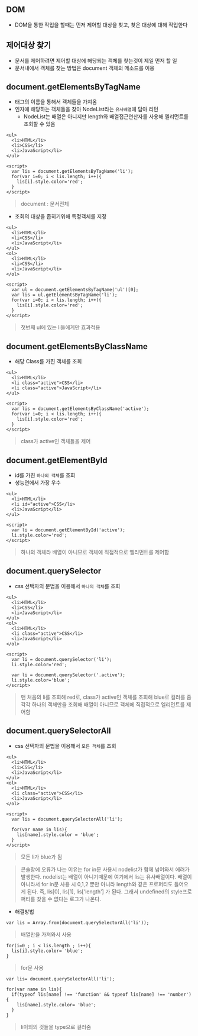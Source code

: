 ## DOM
- DOM을 통한 작업을 할때는 먼저 제어할 대상을 찾고, 찾은 대상에 대해 작업한다


## 제어대상 찾기
- 문서를 제어하려면 제어할 대상에 해당되는 객체를 찾는것이 제일 먼저 할 일
- 문서내에서 객체를 찾는 방법은 document 객체의 메소드를 이용


## document.getElementsByTagName
- 태그의 이름을 통해서 객체들을 가져옴
- 인자에 해당하는 객체들을 찾아 NodeList라는 `유사배열`에 담아 리턴
  - NodeList는 배열은 아니지만 length와 배열접근연산자를 사용해 엘리먼트를 조회할 수 있음
```
<ul>
  <li>HTML</li>
  <li>CSS</li>
  <li>JavaScript</li>
</ul>

<script>
  var lis = document.getElementsByTagName('li');
  for(var i=0; i < lis.length; i++){
    lis[i].style.color='red';   
  }
</script>
```
> document : 문서전체

- 조회의 대상을 좁히기위해 특정객체를 지정
```
<ul>
  <li>HTML</li>
  <li>CSS</li>
  <li>JavaScript</li>
</ul>
<ol>
  <li>HTML</li>
  <li>CSS</li>
  <li>JavaScript</li>
</ol>

<script>
  var ul = document.getElementsByTagName('ul')[0];
  var lis = ul.getElementsByTagName('li');
  for(var i=0; i < lis.length; i++){
    lis[i].style.color='red';   
  }
</script>
```
> 첫번째 ul에 있는 li들에게만 효과적용


## document.getElementsByClassName
- 해당 Class를 가진 객체를 조회
```
<ul>
  <li>HTML</li>
  <li class="active">CSS</li>
  <li class="active">JavaScript</li>
</ul>

<script>
  var lis = document.getElementsByClassName('active');
  for(var i=0; i < lis.length; i++){
    lis[i].style.color='red';   
  }
</script>
```
> class가 active인 객체들을 제어


## document.getElementById
- id를 가진 `하나의 객체`를 조회
- 성능면에서 가장 우수
```
<ul>
  <li>HTML</li>
  <li id="active">CSS</li>
  <li>JavaScript</li>
</ul>

<script>
  var li = document.getElementById('active');
  li.style.color='red';
</script>
```
> 하나의 객체라 배열이 아니므로 객체에 직접적으로 엘리먼트를 제어함


## document.querySelector
- css 선택자의 문법을 이용해서 `하나의 객체`를 조회
```
<ul>
  <li>HTML</li>
  <li>CSS</li>
  <li>JavaScript</li>
</ul>
<ol>
  <li>HTML</li>
  <li class="active">CSS</li>
  <li>JavaScript</li>
</ol>

<script>
  var li = document.querySelector('li');
  li.style.color='red';
 
  var li = document.querySelector('.active');
  li.style.color='blue';
</script>
```
> 맨 처음의 li를 조회해 red로, class가 active인 객체를 조회해 blue로 컬러를 줌<br/>각각 하나의 객체만을 조회해 배열이 아니므로 객체에 직접적으로 엘리먼트를 제어함


## document.querySelectorAll
- css 선택자의 문법을 이용해서 `모든 객체`를 조회
```
<ul>
  <li>HTML</li>
  <li>CSS</li>
  <li>JavaScript</li>
</ul>
<ol>
  <li>HTML</li>
  <li class="active">CSS</li>
  <li>JavaScript</li>
</ol>

<script>
  var lis = document.querySelectorAll('li');
  
  for(var name in lis){
    lis[name].style.color = 'blue';
  }
</script>
```
> 모든 li가 blue가 됨

> 콘솔창에 오류가 나는 이유는 for in문 사용시 nodelist가 함께 넘어와서 에러가 발생한다. nodelist는 배열이 아니기때문에 여기에서 lis는 유사배열이다. 배열이 아니라서 for in문 사용 시 0,1,2 뿐만 아니라 length와 같은 프로퍼티도 들어오게 된다. 즉, lis[0], lis[1], lis['length'] 가 된다. 그래서 undefined의 style프로퍼티를 찾을 수 없다는 로그가 나온다.

- 해결방법
```
var lis = Array.from(document.querySelectorAll('li'));
```
> 배열만을 가져와서 사용

```
for(i=0 ; i < lis.length ; i++){
  lis[i].style.color= 'blue';
}
```
> for문 사용

```
var lis= document.querySelectorAll('li');

for(var name in lis){
  if(typeof lis[name] !== 'function' && typeof lis[name] !== 'number'){
    lis[name].style.color= 'blue';
  }
}
```
> li이외의 것들을 type으로 걸러줌
